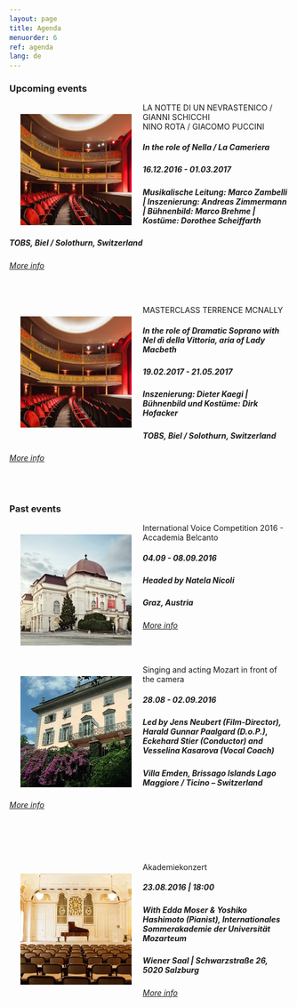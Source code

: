 ```yaml
---
layout: page
title: Agenda
menuorder: 6
ref: agenda
lang: de
---
```


### Upcoming events

<img style="float: left; padding: 20px" src="/assets/event4.jpg">  

LA NOTTE DI UN NEVRASTENICO / GIANNI SCHICCHI  
NINO ROTA / GIACOMO PUCCINI

##### In the role of Nella / La Cameriera

##### 16.12.2016 - 01.03.2017

##### Musikalische Leitung: Marco Zambelli \| Inszenierung: Andreas Zimmermann \| Bühnenbild: Marco Brehme \| Kostüme: Dorothee Scheiffarth 

##### _TOBS, Biel / Solothurn, Switzerland_

###### <a href="https://www.tobs.ch/fr/theatre-lyrique/productions/stueck/prod/241/" target="_blank">More info</a>

&nbsp;


<img style="float: left; padding: 20px" src="/assets/event4.jpg">  

MASTERCLASS TERRENCE MCNALLY 

##### In the role of Dramatic Soprano with Nel dì della Vittoria, aria of Lady Macbeth 

##### 19.02.2017 - 21.05.2017

##### Inszenierung: Dieter Kaegi \| Bühnenbild und Kostüme: Dirk Hofacker

##### _TOBS, Biel / Solothurn, Switzerland_

###### <a href="https://www.tobs.ch/fr/theatre/productions/stueck/prod/245/" target="_blank">More info</a>

&nbsp;



### Past events

<img style="float: left; padding: 20px" src="/assets/event3.jpg">  

International Voice Competition 2016 - Accademia Belcanto

##### 04.09 - 08.09.2016

##### Headed by Natela Nicoli

##### _Graz, Austria_

###### <a href="http://www.accademia-belcanto.com/english/international-voice-competition-2016/" target="_blank">More info</a>

&nbsp;



<img style="float: left; padding: 20px" src="/assets/event2.jpg">  

Singing and acting Mozart in front of the camera 

##### 28.08 - 02.09.2016

##### Led by Jens Neubert (Film-Director), Harald Gunnar Paalgard (D.o.P.), Eckehard Stier (Conductor) and Vesselina Kasarova (Vocal Coach)

##### _Villa Emden, Brissago Islands Lago Maggiore / Ticino – Switzerland_

###### <a href="http://syquali.ch/en/filmopera/" target="_blank">More info</a>

&nbsp;

&nbsp;


<img style="float: left; padding: 20px" src="/assets/event1.jpg">  

Akademiekonzert

##### 23.08.2016 | 18:00

##### With Edda Moser & Yoshiko Hashimoto (Pianist), Internationales Sommerakademie der Universität Mozarteum

##### _Wiener Saal \| Schwarzstraße 26, 5020 Salzburg_

###### <a href="https://www.moz.ac.at/de/events/veranstaltung.php?vanr=32473" target="_blank">More info</a>

&nbsp;

&nbsp;
